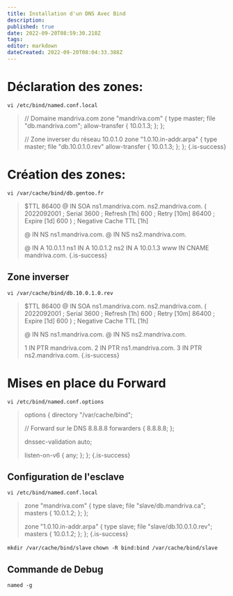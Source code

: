 ```yaml
---
title: Installation d'un DNS Avec Bind
description: 
published: true
date: 2022-09-20T08:59:30.218Z
tags: 
editor: markdown
dateCreated: 2022-09-20T08:04:33.388Z
---
```


# Déclaration des zones:
`vi /etc/bind/named.conf.local`

> // Domaine mandriva.com
>zone "mandriva.com" {
>	type master;
>	file "db.mandriva.com";
> allow-transfer { 10.0.1.3; };
>};
>
> // Zone inverser du réseau 10.0.1.0
>zone "1.0.10.in-addr.arpa" {
>	type master;
>	file "db.10.0.1.0.rev"
> allow-transfer { 10.0.1.3; };
>};
{.is-success}

# Création des zones:
`vi /var/cache/bind/db.gentoo.fr`
> $TTL    86400
>@       IN      SOA     ns1.mandriva.com. ns2.mandriva.com. (
>                   2022092001           ; Serial
>                         3600           ; Refresh [1h]
>                          600           ; Retry   [10m]
>                        86400           ; Expire  [1d]
>                          600 )         ; Negative Cache TTL [1h]
>
>@       	IN      NS      ns1.mandriva.com.
>@				IN			NS			ns2.mandriva.com.
>
>@ 		IN 	A 		10.0.1.1
>ns1	IN	A 		10.0.1.2
>ns2	IN	A			10.0.1.3
>www	IN	CNAME	mandriva.com.
{.is-success}

## Zone inverser
`vi /var/cache/bind/db.10.0.1.0.rev`

>$TTL    86400
>@       IN      SOA     ns1.mandriva.com. ns2.mandriva.com. (
>                   2022092001           ; Serial
>                         3600           ; Refresh [1h]
>                          600           ; Retry   [10m]
>                        86400           ; Expire  [1d]
>                          600 )         ; Negative Cache TTL [1h]
>
>@       	IN      NS      ns1.mandriva.com.
>@				IN			NS			ns2.mandriva.com.
>
>1	 		IN 	PTR 	mandriva.com.
>2			IN	PTR		ns1.mandriva.com.
>3			IN	PTR		ns2.mandriva.com.
{.is-success}

# Mises en place du Forward
`vi /etc/bind/named.conf.options`

>options {
>	directory "/var/cache/bind";
>
> // Forward sur le DNS 8.8.8.8
>	forwarders {
>	 	8.8.8.8;
>	};
>
>	dnssec-validation auto;
>
>	listen-on-v6 { any; };
>};
{.is-success}

## Configuration de l'esclave
`vi /etc/bind/named.conf.local`

>zone "mandriva.com" {
>	type slave;
>	file "slave/db.mandriva.ca";
>	masters { 10.0.1.2; };
>};
>
>zone "1.0.10.in-addr.arpa" {
>	type slave;
>	file "slave/db.10.0.1.0.rev";
>	masters { 10.0.1.2; };
>};
{.is-success}

`mkdir /var/cache/bind/slave`
`chown -R bind:bind /var/cache/bind/slave`

## Commande de Debug
`named -g`
